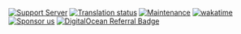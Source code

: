[![Support Server](https://img.shields.io/discord/364313717720219651.svg?color=7289da&label=TrainerDex&logo=discord&style=flat)](https://discord.gg/bDPnJ2)
[![Translation status](https://hosted.weblate.org/widgets/trainerdex/-/zapdos/svg-badge.svg)](https://hosted.weblate.org/engage/trainerdex/)
[![Maintenance](https://img.shields.io/static/v1?label=Maintained?&message=yes&color=green&style=flat)](#)
[![wakatime](https://wakatime.com/badge/github/TrainerDex/Website.svg?style=flat)](https://wakatime.com/badge/github/TrainerDex/Website)
[![Sponsor us](https://img.shields.io/static/v1?label=Patreon&message=TrainerDexApp&color=ff424d&style=flat)](https://www.patreon.com/TrainerDexApp)
[![DigitalOcean Referral Badge](https://web-platforms.sfo2.digitaloceanspaces.com/WWW/Badge%202.svg)](https://www.digitalocean.com/?refcode=d460f1f82b74&utm_campaign=Referral_Invite&utm_medium=Referral_Program&utm_source=badge)
